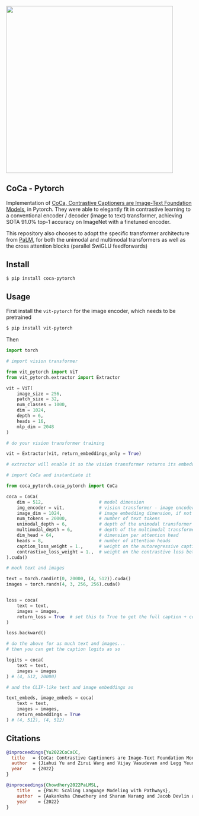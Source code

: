 <img src="./coca.png" width="450px"></img>

## CoCa - Pytorch

Implementation of <a href="https://arxiv.org/abs/2205.01917">CoCa, Contrastive Captioners are Image-Text Foundation Models</a>, in Pytorch. They were able to elegantly fit in contrastive learning to a conventional encoder / decoder  (image to text) transformer, achieving SOTA 91.0% top-1 accuracy on ImageNet with a finetuned encoder.

This repository also chooses to adopt the specific transformer architecture from <a href="https://arxiv.org/abs/2204.02311">PaLM</a>, for both the unimodal and multimodal transformers as well as the cross attention blocks (parallel SwiGLU feedforwards)

## Install

```bash
$ pip install coca-pytorch
```

## Usage

First install the `vit-pytorch` for the image encoder, which needs to be pretrained

```bash
$ pip install vit-pytorch
```

Then

```python
import torch

# import vision transformer

from vit_pytorch import ViT
from vit_pytorch.extractor import Extractor

vit = ViT(
    image_size = 256,
    patch_size = 32,
    num_classes = 1000,
    dim = 1024,
    depth = 6,
    heads = 16,
    mlp_dim = 2048
)

# do your vision transformer training

vit = Extractor(vit, return_embeddings_only = True)

# extractor will enable it so the vision transformer returns its embeddings

# import CoCa and instantiate it

from coca_pytorch.coca_pytorch import CoCa

coca = CoCa(
    dim = 512,                     # model dimension
    img_encoder = vit,             # vision transformer - image encoder, returning image embeddings as (batch, seq, dim)
    image_dim = 1024,              # image embedding dimension, if not the same as model dimensions
    num_tokens = 20000,            # number of text tokens
    unimodal_depth = 6,            # depth of the unimodal transformer
    multimodal_depth = 6,          # depth of the multimodal transformer
    dim_head = 64,                 # dimension per attention head
    heads = 8,                     # number of attention heads
    caption_loss_weight = 1.,      # weight on the autoregressive caption loss
    contrastive_loss_weight = 1.,  # weight on the contrastive loss between image and text CLS embeddings
).cuda()

# mock text and images

text = torch.randint(0, 20000, (4, 512)).cuda()
images = torch.randn(4, 3, 256, 256).cuda()


loss = coca(
    text = text,
    images = images,
    return_loss = True  # set this to True to get the full caption + contrastive loss
)

loss.backward()

# do the above for as much text and images...
# then you can get the caption logits as so

logits = coca(
    text = text,
    images = images
) # (4, 512, 20000)

# and the CLIP-like text and image embeddings as

text_embeds, image_embeds = coca(
    text = text,
    images = images,
    return_embeddings = True
) # (4, 512), (4, 512)
```

## Citations

```bibtex
@inproceedings{Yu2022CoCaCC,
  title   = {CoCa: Contrastive Captioners are Image-Text Foundation Models},
  author  = {Jiahui Yu and Zirui Wang and Vijay Vasudevan and Legg Yeung and Mojtaba Seyedhosseini and Yonghui Wu},
  year    = {2022}
}
```

```bibtex
@inproceedings{Chowdhery2022PaLMSL,
    title   = {PaLM: Scaling Language Modeling with Pathways},
    author  = {Aakanksha Chowdhery and Sharan Narang and Jacob Devlin and Maarten Bosma and Gaurav Mishra and Adam Roberts and Paul Barham and Hyung Won Chung and Charles Sutton and Sebastian Gehrmann and Parker Schuh and Kensen Shi and Sasha Tsvyashchenko and Joshua Maynez and Abhishek Rao and Parker Barnes and Yi Tay and Noam M. Shazeer and Vinodkumar Prabhakaran and Emily Reif and Nan Du and Benton C. Hutchinson and Reiner Pope and James Bradbury and Jacob Austin and Michael Isard and Guy Gur-Ari and Pengcheng Yin and Toju Duke and Anselm Levskaya and Sanjay Ghemawat and Sunipa Dev and Henryk Michalewski and Xavier Garc{\'i}a and Vedant Misra and Kevin Robinson and Liam Fedus and Denny Zhou and Daphne Ippolito and David Luan and Hyeontaek Lim and Barret Zoph and Alexander Spiridonov and Ryan Sepassi and David Dohan and Shivani Agrawal and Mark Omernick and Andrew M. Dai and Thanumalayan Sankaranarayana Pillai and Marie Pellat and Aitor Lewkowycz and Erica Oliveira Moreira and Rewon Child and Oleksandr Polozov and Katherine Lee and Zongwei Zhou and Xuezhi Wang and Brennan Saeta and Mark Diaz and Orhan Firat and Michele Catasta and Jason Wei and Kathleen S. Meier-Hellstern and Douglas Eck and Jeff Dean and Slav Petrov and Noah Fiedel},
    year    = {2022}
}
```
